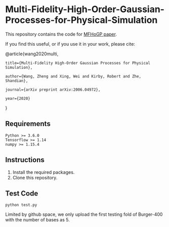 # Multi-Fidelity-High-Order-Gaussian-Processes-for-Physical-Simulation

This repository contains the code for [MFHoGP paper](https://arxiv.org/abs/2006.04972).

If you find this useful, or if you use it in your work, please cite:

  @article{wang2020multi,
  
    title={Multi-Fidelity High-Order Gaussian Processes for Physical Simulation},
    
    author={Wang, Zheng and Xing, Wei and Kirby, Robert and Zhe, Shandian},
    
    journal={arXiv preprint arXiv:2006.04972},
    
    year={2020}
  }


## Requirements

```
Python >= 3.6.0
Tensorflow >= 1.14
numpy >= 1.15.4
```

## Instructions

1. Install the required packages.
1. Clone this repository.


## Test Code

``` python test.py ```

Limited by github space, we only upload the first testing fold of Burger-400 with the number of bases as 5.
